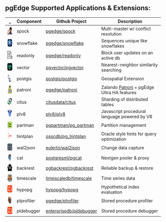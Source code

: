 
## pgEdge Supported Applications & Extensions:

_ |Component|Github Project|Description
---|---|---|---|
<img src=img/spock.png height=25 width=auto> | spock | [pgedge/spock](https://github.com/pgedge/spock) | Multi-master w/ conflict resolution
<img src=img/snowflake.png height=25 width=auto> | snowflake | [pgedge/snowflake](https://github.com/pgedge/snowflake-sequences/tags) | Sequences unique like snowflakes
<img src=img/readonly.png height=25 width=auto> | readonly | [pgedge/readonly](https://github.com/pgedge/readonly/tags) | Block user updates on an active db
<img src=img/vector.png height=25 width=auto> | vector | [pgvector/pgvector](https://github.com/pgvector/pgvector/tags) | Nearest-neighbor similarity searching
<img src=img/postgis.png height=25 width=auto> | postgis | [postgis/postgis](https://github.com/postgis/postgis) | Geospatial Extension
<img src=img/patroni.png height=25 width=auto> | patroni | [pgedge/patroni](https://github.com/pgedge/pgedge-patroni/tags) | Zalando [Patroni](http:/github.com/zalando/patroni) + pgEdge Ultra HA features
<img src=img/citus.png height=25 width=auto> | citus  | [citusdata/citus](https://github.com/citusdata/citus/tags) | Sharding of distributed tables
<img src=img/v8.png height=25 width=auto> | plv8 | [plv8/plv8](https://github.com/plv8/plv8) | Javascript procedural language powered by V8
<img src=img/partman.png height=25 width=auto> | partman | [pgpartman/pg_partman](https://github.com/pgpartman/pg_partman) | Partition management
<img src=img/hintplan.png height=25 width=auto> | hintplan | [osscdb/pg_hintplan](https://github.com/ossc-db/pg_hint_plan/blob/master/README.md) | Oracle style hints for query optimization
<img src=img/wal2json.png height=25 width=auto> | wal2json | [eulerto/wal2json](https://github.com/eulerto/wal2json/blob/master/README.md) | Change data capture
<img src=img/pgcat.png height=25 width=auto> | cat | [postgresml/pgcat](https://github.com/postgresml/pgcat) | Nextgen pooler & proxy
<img src=img/backrest.png height=25 width=auto> | backrest | [pgbackrest/pgbackrest](https://github.com/pgbackrest/pgbackrest) | Reliable backup & restore
<img src=img/timescaledb.png height=25 width=auto> | timescale | [timescaledb/timescale](https://github.com/timescaledb/timescale) | Time series data
<img src=img/whatif.png height=25 width=auto> | hypopg | [hypopg/hypopg](https://github.com/hypopg/hypopg) | Hypothetical index evaluation
<img src=img/jan.png height=25 width=auto> | plprofiler | [pgedge/plrofiler](https://github.com/pgedge/plprofiler) | Stored procedure profiler 
<img src=img/whatif.png height=25 width=auto> | pldebugger | [enterprisedb/pldebugger ](https://github.com/enterprisedb/pldebugger) | Stored procedure debugger




